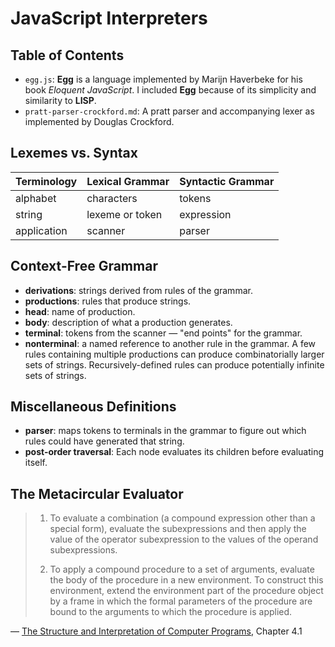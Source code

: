 # JavaScript Interpreters

## Table of Contents
- `egg.js`: **Egg** is a language implemented by Marijn Haverbeke for his book *Eloquent JavaScript*. 
I included **Egg** because of its simplicity and similarity to **LISP**.
- `pratt-parser-crockford.md`: A pratt parser and accompanying lexer as implemented by Douglas Crockford.

## Lexemes vs. Syntax
| Terminology | Lexical Grammar | Syntactic Grammar |
| ----------- | --------------- | ----------------- |
| alphabet    | characters      | tokens            |
| string      | lexeme or token | expression        |
| application | scanner         | parser            |

## Context-Free Grammar
- **derivations**: strings derived from rules of the grammar.
- **productions**: rules that produce strings.
- **head**: name of production.
- **body**: description of what a production generates.
- **terminal**: tokens from the scanner — "end points" for the grammar.
- **nonterminal**: a named reference to another rule in the grammar. A few rules containing multiple productions can produce combinatorially larger sets of strings. Recursively-defined rules can produce potentially infinite sets of strings.

## Miscellaneous Definitions
- **parser**: maps tokens to terminals in the grammar to figure out which rules could have generated that string.
- **post-order traversal**: Each node evaluates its children before evaluating itself.

## The Metacircular Evaluator

> 1. To evaluate a combination (a compound expression other than a special form), evaluate the subexpressions and then apply the value of the operator subexpression  to the values of the operand subexpressions.
>
> 2. To apply a compound procedure to a set of arguments, evaluate the body of the procedure in a new environment. To construct this environment, extend the environment part of the procedure object by a frame in which the formal parameters of the procedure are bound to the arguments to which the procedure is applied.

— [The Structure and Interpretation of Computer Programs](https://mitpress.mit.edu/sites/default/files/sicp/full-text/book/book-Z-H-26.html), Chapter 4.1
